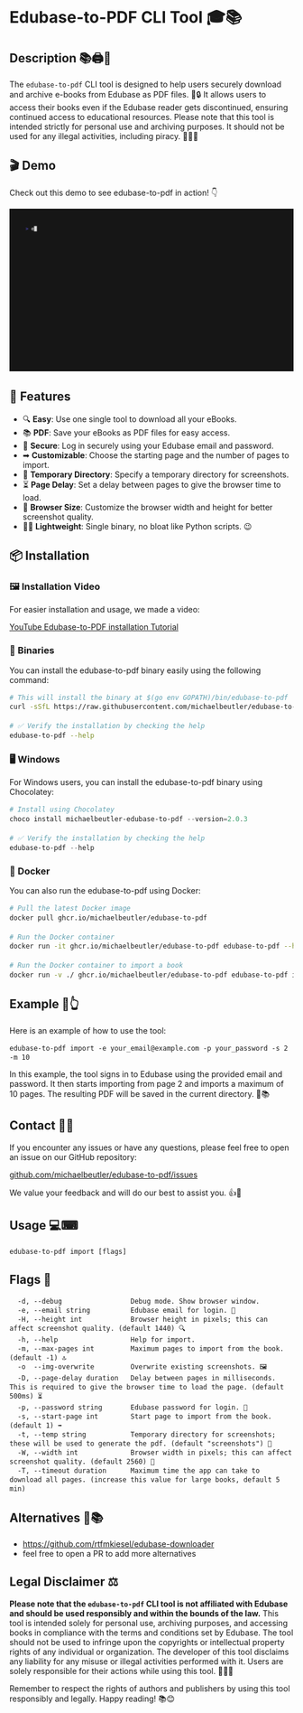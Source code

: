 # Edubase-to-PDF CLI Tool 🎓📚

## Description 📚🖨📑
The `edubase-to-pdf` CLI tool is designed to help users securely download and archive e-books from Edubase as PDF files. 📖🔒 It allows users to access their books even if the Edubase reader gets discontinued, ensuring continued access to educational resources. Please note that this tool is intended strictly for personal use and archiving purposes. It should not be used for any illegal activities, including piracy. 🚫🏴‍☠️


## 🎬 Demo

Check out this demo to see edubase-to-pdf in action! 👇

![Demo](demo.gif)

## 🌟 Features

- 🔍 **Easy**: Use one single tool to download all your eBooks.
- 📚 **PDF**: Save your eBooks as PDF files for easy access.
- 📧 **Secure**: Log in securely using your Edubase email and password.
- ➡ **Customizable**: Choose the starting page and the number of pages to import.
- 📂 **Temporary Directory**: Specify a temporary directory for screenshots.
- ⏳ **Page Delay**: Set a delay between pages to give the browser time to load.
- 🔎 **Browser Size**: Customize the browser width and height for better screenshot quality.
- 😵‍💫 **Lightweight**: Single binary, no bloat like Python scripts. 😉

## 📦 Installation

### 🖼️ Installation Video
For easier installation and usage, we made a video:

[YouTube Edubase-to-PDF installation Tutorial](https://youtu.be/BLNL_C_Bdbw)

### 🔧 Binaries

You can install the edubase-to-pdf binary easily using the following command:

```zsh
# This will install the binary at $(go env GOPATH)/bin/edubase-to-pdf
curl -sSfL https://raw.githubusercontent.com/michaelbeutler/edubase-to-pdf/main/install.sh | sh -s -- -b $(go env GOPATH)/bin

# ✅ Verify the installation by checking the help
edubase-to-pdf --help
```

### 🖥️ Windows

For Windows users, you can install the edubase-to-pdf binary using Chocolatey:

```powershell
# Install using Chocolatey
choco install michaelbeutler-edubase-to-pdf --version=2.0.3

# ✅ Verify the installation by checking the help
edubase-to-pdf --help
```

### 🐳 Docker

You can also run the edubase-to-pdf using Docker:

```sh
# Pull the latest Docker image
docker pull ghcr.io/michaelbeutler/edubase-to-pdf

# Run the Docker container
docker run -it ghcr.io/michaelbeutler/edubase-to-pdf edubase-to-pdf --help

# Run the Docker container to import a book
docker run -v ./ ghcr.io/michaelbeutler/edubase-to-pdf edubase-to-pdf import
```

## Example 🧾👆

Here is an example of how to use the tool:

```shell
edubase-to-pdf import -e your_email@example.com -p your_password -s 2 -m 10
```

In this example, the tool signs in to Edubase using the provided email and password. It then starts importing from page 2 and imports a maximum of 10 pages. The resulting PDF will be saved in the current directory. 🎉📚

## Contact 🤔💬

If you encounter any issues or have any questions, please feel free to open an issue on our GitHub repository:

[github.com/michaelbeutler/edubase-to-pdf/issues](https://github.com/michaelbeutler/edubase-to-pdf/issues)

We value your feedback and will do our best to assist you. 👍📧

## Usage 💻⌨

```shell
edubase-to-pdf import [flags]
```

## Flags 🚩

```shell
  -d, --debug                 Debug mode. Show browser window.
  -e, --email string          Edubase email for login. 📧
  -H, --height int            Browser height in pixels; this can affect screenshot quality. (default 1440) 🔍
  -h, --help                  Help for import.
  -m, --max-pages int         Maximum pages to import from the book. (default -1) 🔝
  -o  --img-overwrite         Overwrite existing screenshots. 🖼️
  -D, --page-delay duration   Delay between pages in milliseconds. This is required to give the browser time to load the page. (default 500ms) ⏳
  -p, --password string       Edubase password for login. 🔑
  -s, --start-page int        Start page to import from the book. (default 1) ➡
  -t, --temp string           Temporary directory for screenshots; these will be used to generate the pdf. (default "screenshots") 📂
  -W, --width int             Browser width in pixels; this can affect screenshot quality. (default 2560) 🔎
  -T, --timeout duration      Maximum time the app can take to download all pages. (increase this value for large books, default 5 min)
```

## Alternatives 🔄📚

- https://github.com/rtfmkiesel/edubase-downloader
- feel free to open a PR to add more alternatives

## Legal Disclaimer ⚖️

**Please note that the `edubase-to-pdf` CLI tool is not affiliated with Edubase and should be used responsibly and within the bounds of the law.** This tool is intended solely for personal use, archiving purposes, and accessing books in compliance with the terms and conditions set by Edubase. The tool should not be used to infringe upon the copyrights or intellectual property rights of any individual or organization. The developer of this tool disclaims any liability for any misuse or illegal activities performed with it. Users are solely responsible for their actions while using this tool. 🚫👮‍♂️

Remember to respect the rights of authors and publishers by using this tool responsibly and legally. Happy reading! 📚😊
